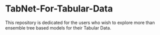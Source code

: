 # TabNet-For-Tabular-Data
This repository is dedicated for the users who wish to explore more than ensemble tree based models for their Tabular Data.
